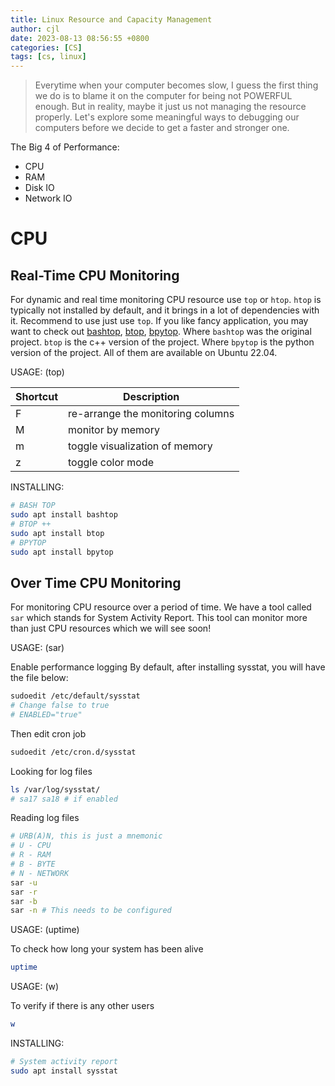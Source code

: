 ```yaml
---
title: Linux Resource and Capacity Management
author: cjl
date: 2023-08-13 08:56:55 +0800
categories: [CS]
tags: [cs, linux]
---
```


> Everytime when your computer becomes slow, I guess the first thing we do 
> is to blame it on the computer for being not POWERFUL enough. But in reality,
> maybe it just us not managing the resource properly.
> Let's explore some meaningful ways to debugging our computers before we decide to get
> a faster and stronger one.

The Big 4 of Performance:
- CPU
- RAM
- Disk IO
- Network IO

# CPU

## Real-Time CPU Monitoring

For dynamic and real time monitoring CPU resource use `top` or `htop`.
`htop` is typically not installed by default, and it brings in a lot of dependencies with it.
Recommend to use just use `top`.
If you like fancy application, you may want to check out [bashtop](https://github.com/aristocratos/bashtop), [btop](https://github.com/aristocratos/btop), [bpytop](https://github.com/aristocratos/bpytop).
Where `bashtop` was the original project.
`btop` is the c++ version of the project.
Where `bpytop` is the python version of the project.
All of them are available on Ubuntu 22.04.

USAGE: (top)

Shortcut | Description
--- | ---
F | re-arrange the monitoring columns
M | monitor by memory
m | toggle visualization of memory
z | toggle color mode

INSTALLING:
```bash
# BASH TOP
sudo apt install bashtop
# BTOP ++
sudo apt install btop
# BPYTOP
sudo apt install bpytop
```

## Over Time CPU Monitoring

For monitoring CPU resource over a period of time.
We have a tool called `sar` which stands for System Activity Report.
This tool can monitor more than just CPU resources which we will see soon!

USAGE: (sar)

Enable performance logging
By default, after installing sysstat, you will have the file below:
```bash
sudoedit /etc/default/sysstat
# Change false to true
# ENABLED="true"
```
Then edit cron job
```bash
sudoedit /etc/cron.d/sysstat
```

Looking for log files
```bash
ls /var/log/sysstat/
# sa17 sa18 # if enabled
```
Reading log files
```bash
# URB(A)N, this is just a mnemonic
# U - CPU
# R - RAM
# B - BYTE
# N - NETWORK
sar -u
sar -r
sar -b
sar -n # This needs to be configured
```

USAGE: (uptime)

To check how long your system has been alive
```bash
uptime
```

USAGE: (w)

To verify if there is any other users
```bash
w
```
INSTALLING:
```bash
# System activity report
sudo apt install sysstat
```
